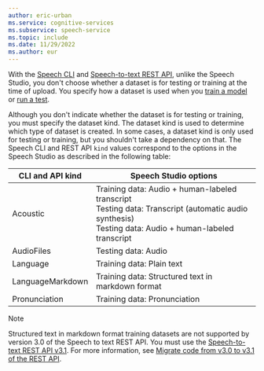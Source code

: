 ```yaml
---
author: eric-urban
ms.service: cognitive-services
ms.subservice: speech-service
ms.topic: include
ms.date: 11/29/2022
ms.author: eur
---
```


With the [Speech CLI](~/articles/cognitive-services/speech-service/spx-overview.md) and [Speech-to-text REST API](~/articles/cognitive-services/speech-service/rest-speech-to-text.md), unlike the Speech Studio, you don't choose whether a dataset is for testing or training at the time of upload. You specify how a dataset is used when you [train a model](~/articles/cognitive-services/speech-service/how-to-custom-speech-train-model.md) or [run a test](~/articles/cognitive-services/speech-service/how-to-custom-speech-evaluate-data.md). 

Although you don't indicate whether the dataset is for testing or training, you must specify the dataset kind. The dataset kind is used to determine which type of dataset is created. In some cases, a dataset kind is only used for testing or training, but you shouldn't take a dependency on that. The Speech CLI and REST API `kind` values correspond to the options in the Speech Studio as described in the following table:

|CLI and API kind |Speech Studio options |
|---------|---------|
|Acoustic     |Training data: Audio + human-labeled transcript<br/>Testing data: Transcript (automatic audio synthesis)<br/>Testing data: Audio + human-labeled transcript         |
|AudioFiles     |Testing data: Audio         |
|Language     |Training data: Plain text         |
|LanguageMarkdown     |Training data: Structured text in markdown format         |
|Pronunciation     |Training data: Pronunciation         |

> [!NOTE]
> Structured text in markdown format training datasets are not supported by version 3.0 of the Speech to text REST API. You must use the [Speech-to-text REST API v3.1](~/articles/cognitive-services/speech-service/rest-speech-to-text.md). For more information, see [Migrate code from v3.0 to v3.1 of the REST API](~/articles/cognitive-services/speech-service/migrate-v3-0-to-v3-1.md).